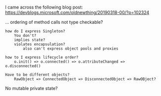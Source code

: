 I came across the following blog post: https://devblogs.microsoft.com/oldnewthing/20190318-00/?p=102324

…
ordering of method calls not type checkable?

	how do I express Singleton?
		You don't?
		implies state?
		violates encapsulation?
			also can't express object pools and proxies
	
	how to I express lifecycle order?
		o.init() => o.connected() => o.attributeChanged => o.disconnected()
		
	Have to be different objects?
		RawObject => ConnectedObject => DisconnectedObject => RawOBject?
No mutable private state?